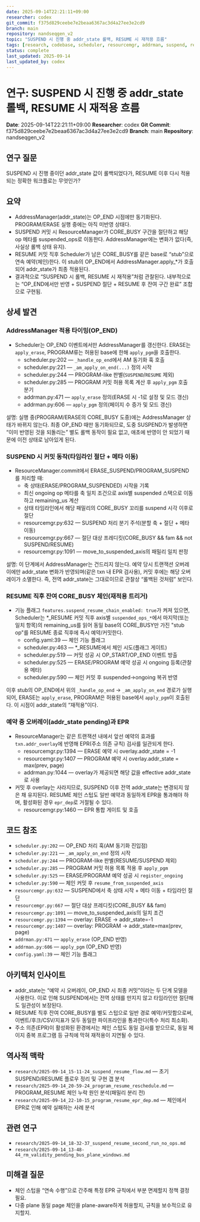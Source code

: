 ```yaml
---
date: 2025-09-14T22:21:11+09:00
researcher: codex
git_commit: f375d829ceebe7e2beaa6367ac3d4a27ee3e2cd9
branch: main
repository: nandseqgen_v2
topic: "SUSPEND 시 진행 중 addr_state 롤백, RESUME 시 재적용 흐름"
tags: [research, codebase, scheduler, resourcemgr, addrman, suspend, resume, addr_state]
status: complete
last_updated: 2025-09-14
last_updated_by: codex
---
```


# 연구: SUSPEND 시 진행 중 addr_state 롤백, RESUME 시 재적용 흐름

**Date**: 2025-09-14T22:21:11+09:00
**Researcher**: codex
**Git Commit**: f375d829ceebe7e2beaa6367ac3d4a27ee3e2cd9
**Branch**: main
**Repository**: nandseqgen_v2

## 연구 질문
SUSPEND 시 진행 중이던 addr_state 값이 롤백되었다가, RESUME 이후 다시 적용되는 정확한 워크플로는 무엇인가?

## 요약
- AddressManager(addr_state)는 OP_END 시점에만 동기화된다. PROGRAM/ERASE 실행 중에는 아직 미반영 상태다.
- SUSPEND 커밋 시 ResourceManager가 CORE_BUSY 구간을 절단하고 해당 op 메타를 suspended_ops로 이동한다. AddressManager에는 변화가 없다(즉, 사실상 롤백 상태 유지).
- RESUME 커밋 직후 Scheduler가 남은 CORE_BUSY를 같은 base로 “stub”으로 연속 예약(체인)한다. 이 stub의 OP_END에서 AddressManager.apply_*가 호출되어 addr_state가 최종 적용된다.
- 결과적으로 “SUSPEND 시 롤백, RESUME 시 재적용”처럼 관찰된다. 내부적으로는 “OP_END에서만 반영 + SUSPEND 절단 + RESUME 후 잔여 구간 완료” 조합으로 구현됨.

## 상세 발견

### AddressManager 적용 타이밍(OP_END)
- Scheduler는 OP_END 이벤트에서만 AddressManager를 갱신한다. ERASE는 `apply_erase`, PROGRAM류는 허용된 base에 한해 `apply_pgm`을 호출한다.
  - scheduler.py:202 — `_handle_op_end`에서 AM 동기화 훅 호출
  - scheduler.py:221 — `_am_apply_on_end(...)` 정의 시작
  - scheduler.py:244 — PROGRAM-like 판별(`SUSPEND`/`RESUME` 제외)
  - scheduler.py:285 — PROGRAM 커밋 허용 목록 계산 후 `apply_pgm` 호출 분기
  - addrman.py:471 — `apply_erase` 정의(ERASE 시 -1로 설정 및 모드 갱신)
  - addrman.py:606 — `apply_pgm` 정의(페이지 수 증가 및 모드 갱신)

설명: 실행 중(PROGRAM/ERASE의 CORE_BUSY 도중)에는 AddressManager 상태가 바뀌지 않는다. 최종 OP_END 때만 동기화되므로, 도중 SUSPEND가 발생하면 “이미 반영된 것을 되돌리는” 별도 롤백 동작이 필요 없고, 애초에 반영이 안 되었기 때문에 이전 상태로 남아있게 된다.

### SUSPEND 시 커밋 동작(타임라인 절단 + 메타 이동)
- ResourceManager.commit에서 ERASE_SUSPEND/PROGRAM_SUSPEND를 처리할 때:
  - 축 상태(ERASE/PROGRAM_SUSPENDED) 시작을 기록
  - 최신 ongoing op 메타를 축 일치 조건으로 axis별 suspended 스택으로 이동하고 remaining_us 계산
  - 상태 타임라인에서 해당 패밀리의 CORE_BUSY 꼬리를 suspend 시각 이후로 절단
  - resourcemgr.py:632 — SUSPEND 처리 분기 주석(분할 축 + 절단 + 메타 이동)
  - resourcemgr.py:667 — 절단 대상 프레디킷(CORE_BUSY && fam && not SUSPEND/RESUME)
  - resourcemgr.py:1091 — move_to_suspended_axis의 패밀리 일치 판정

설명: 이 단계에서 AddressManager는 건드리지 않는다. 예약 당시 트랜잭션 오버레이에만 addr_state 변화가 반영되며(같은 txn 내 EPR 검사용), 커밋 후에는 해당 오버레이가 소멸한다. 즉, 전역 addr_state는 그대로이므로 관찰상 “롤백된 것처럼” 보인다.

### RESUME 직후 잔여 CORE_BUSY 체인(재적용 트리거)
- 기능 플래그 `features.suspend_resume_chain_enabled: true`가 켜져 있으면, Scheduler는 *_RESUME 커밋 직후 axis별 `suspended_ops_*`에서 마지막(또는 일치 항목)의 remaining_us를 읽어 동일 base의 CORE_BUSY만 가진 "stub op"를 RESUME 종료 직후에 즉시 예약/커밋한다.
  - config.yaml:39 — 체인 기능 플래그
  - scheduler.py:463 — *_RESUME에서 체인 시도(플래그 게이트)
  - scheduler.py:519 — 커밋 성공 시 OP_START/OP_END 이벤트 방출
  - scheduler.py:525 — ERASE/PROGRAM 예약 성공 시 ongoing 등록(관찰용 메타)
  - scheduler.py:590 — 체인 커밋 후 suspended→ongoing 복귀 반영

이후 stub의 OP_END에서 위의 `_handle_op_end` → `_am_apply_on_end` 경로가 실행되어, ERASE는 `apply_erase`, PROGRAM은 허용된 base에서 `apply_pgm`이 호출된다. 이 시점이 addr_state의 “재적용”이다.

### 예약 중 오버레이(addr_state pending)과 EPR
- ResourceManager는 같은 트랜잭션 내에서 앞선 예약의 효과를 `txn.addr_overlay`에 반영해 EPR(주소 의존 규칙) 검사를 일관되게 한다.
  - resourcemgr.py:1394 — ERASE 예약 시 overlay.addr_state = -1
  - resourcemgr.py:1407 — PROGRAM 예약 시 overlay.addr_state = max(prev, page)
  - addrman.py:1044 — overlay가 제공되면 해당 값을 effective addr_state로 사용
- 커밋 후 overlay는 사라지므로, SUSPEND 이후 전역 addr_state는 변경되지 않은 채 유지된다. RESUME 체인 스텁도 일반 예약과 동일하게 EPR을 통과해야 하며, 활성화된 경우 `epr_dep`로 거절될 수 있다.
  - resourcemgr.py:1460 — EPR 통합 게이트 및 호출

## 코드 참조
- `scheduler.py:202` — OP_END 처리 훅(AM 동기화 진입점)
- `scheduler.py:221` — `_am_apply_on_end` 정의 시작
- `scheduler.py:244` — PROGRAM-like 판별(RESUME/SUSPEND 제외)
- `scheduler.py:285` — PROGRAM 커밋 허용 목록 적용 후 `apply_pgm`
- `scheduler.py:525` — ERASE/PROGRAM 예약 성공 시 `register_ongoing`
- `scheduler.py:590` — 체인 커밋 후 `resume_from_suspended_axis`
- `resourcemgr.py:632` — SUSPEND에서 축 상태 시작 + 메타 이동 + 타임라인 절단
- `resourcemgr.py:667` — 절단 대상 프레디킷(CORE_BUSY && fam)
- `resourcemgr.py:1091` — move_to_suspended_axis의 일치 조건
- `resourcemgr.py:1394` — overlay: ERASE → addr_state=-1
- `resourcemgr.py:1407` — overlay: PROGRAM → addr_state=max(prev, page)
- `addrman.py:471` — `apply_erase` (OP_END 반영)
- `addrman.py:606` — `apply_pgm` (OP_END 반영)
- `config.yaml:39` — 체인 기능 플래그

## 아키텍처 인사이트
- addr_state는 “예약 시 오버레이, OP_END 시 최종 커밋”이라는 두 단계 모델을 사용한다. 이로 인해 SUSPEND에서는 전역 상태를 만지지 않고 타임라인만 절단해도 일관성이 보장된다.
- RESUME 직후 잔여 CORE_BUSY를 별도 스텁으로 일반 경로 예약/커밋함으로써, 이벤트/후크/CSV/지표가 모두 동일한 파이프라인을 통과한다(특수 처리 최소화).
- 주소 의존(EPR)이 활성화된 환경에서는 체인 스텁도 동일 검사를 받으므로, 동일 페이지 중복 프로그램 등 규칙에 막혀 재적용이 지연될 수 있다.

## 역사적 맥락
- `research/2025-09-14_15-11-24_suspend_resume_flow.md` — 초기 SUSPEND/RESUME 플로우 정리 및 구현 갭 분석
- `research/2025-09-14_20-59-24_program_resume_reschedule.md` — PROGRAM_RESUME 체인 누락 원인 분석(패밀리 분리 전)
- `research/2025-09-14_22-10-15_program_resume_epr_dep.md` — 체인에서 EPR로 인해 예약 실패하는 사례 분석

## 관련 연구
- `research/2025-09-14_18-32-37_suspend_resume_second_run_no_ops.md`
- `research/2025-09-14_13-48-44_rm_validity_pending_bus_plane_windows.md`

## 미해결 질문
- 체인 스텁을 “연속 수행”으로 간주해 특정 EPR 규칙에서 부분 면제할지 정책 결정 필요.
- 다중 plane 동일 page 체인을 plane-aware하게 허용할지, 규칙을 보수적으로 유지할지.
